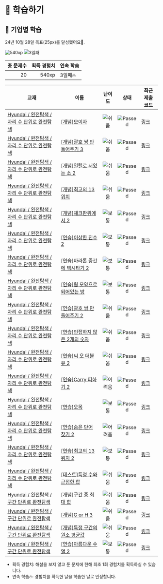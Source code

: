 # 📖 학습하기

## 🚀 기업별 학습
24년 10월 28일 목표(25px)를 달성했어요🥳.

![540xp](https://img.shields.io/badge/EXP-540xp-%235cb85c.svg?for-the-badge)
![3일째](https://img.shields.io/badge/연속학습-3일째-%23E34F26.svg?for-the-badge)

|총 문제수|획득 경험치|연속 학습|
|---:|---:|---|
20|540xp|3일째🔥|

|교재|이름|난이도|상태|최근 제출 코드|
|---|---|:---:|:---:|---|
|[Hyundai / 완전탐색 / 자리 수 단위로 완전탐색](https://www.codetree.ai/missions?missionId=17)|[[개념]모이자](https://www.codetree.ai/missions/17/problems/gather)|![쉬움][easy]|![Passed][passed]|[링크](https://github.com/Rynf0rce/codetree-TILs/blob/main/241028/%EB%AA%A8%EC%9D%B4%EC%9E%90/gather.java)|
|[Hyundai / 완전탐색 / 자리 수 단위로 완전탐색](https://www.codetree.ai/missions?missionId=17)|[[개념]괄호 쌍 만들어주기 3](https://www.codetree.ai/missions/17/problems/pair-parentheses-3)|![쉬움][easy]|![Passed][passed]|[링크](https://github.com/Rynf0rce/codetree-TILs/blob/main/241028/%EA%B4%84%ED%98%B8%20%EC%8C%8D%20%EB%A7%8C%EB%93%A4%EC%96%B4%EC%A3%BC%EA%B8%B0%203/pair-parentheses-3.java)|
|[Hyundai / 완전탐색 / 자리 수 단위로 완전탐색](https://www.codetree.ai/missions?missionId=17)|[[개념]일렬로 서있는 소 2](https://www.codetree.ai/missions/17/problems/cattle-in-a-rowing-up-2)|![쉬움][easy]|![Passed][passed]|[링크](https://github.com/Rynf0rce/codetree-TILs/blob/main/241028/%EC%9D%BC%EB%A0%AC%EB%A1%9C%20%EC%84%9C%EC%9E%88%EB%8A%94%20%EC%86%8C%202/cattle-in-a-rowing-up-2.java)|
|[Hyundai / 완전탐색 / 자리 수 단위로 완전탐색](https://www.codetree.ai/missions?missionId=17)|[[개념]최고의 13위치](https://www.codetree.ai/missions/17/problems/best-place-of-13)|![쉬움][easy]|![Passed][passed]|[링크](https://github.com/Rynf0rce/codetree-TILs/blob/main/241028/%EC%B5%9C%EA%B3%A0%EC%9D%98%2013%EC%9C%84%EC%B9%98/best-place-of-13.java)|
|[Hyundai / 완전탐색 / 자리 수 단위로 완전탐색](https://www.codetree.ai/missions?missionId=17)|[[개념]체크판위에서 2](https://www.codetree.ai/missions/17/problems/on-the-checkboard-2)|![보통][medium]|![Passed][passed]|[링크](https://github.com/Rynf0rce/codetree-TILs/blob/main/241028/%EC%B2%B4%ED%81%AC%ED%8C%90%EC%9C%84%EC%97%90%EC%84%9C%202/on-the-checkboard-2.java)|
|[Hyundai / 완전탐색 / 자리 수 단위로 완전탐색](https://www.codetree.ai/missions?missionId=17)|[[연습]이상한 진수 2](https://www.codetree.ai/missions/17/problems/awkward-digits-2)|![보통][medium]|![Passed][passed]|[링크](https://github.com/Rynf0rce/codetree-TILs/blob/main/241028/%EC%9D%B4%EC%83%81%ED%95%9C%20%EC%A7%84%EC%88%98%202/awkward-digits-2.java)|
|[Hyundai / 완전탐색 / 자리 수 단위로 완전탐색](https://www.codetree.ai/missions?missionId=17)|[[연습]마라톤 중간에 택시타기 2](https://www.codetree.ai/missions/17/problems/taking-a-taxi-in-the-middle-of-the-marathon-2)|![보통][medium]|![Passed][passed]|[링크](https://github.com/Rynf0rce/codetree-TILs/blob/main/241028/%EB%A7%88%EB%9D%BC%ED%86%A4%20%EC%A4%91%EA%B0%84%EC%97%90%20%ED%83%9D%EC%8B%9C%ED%83%80%EA%B8%B0%202/taking-a-taxi-in-the-middle-of-the-marathon-2.java)|
|[Hyundai / 완전탐색 / 자리 수 단위로 완전탐색](https://www.codetree.ai/missions?missionId=17)|[[연습]원 모양으로 되어있는 방](https://www.codetree.ai/missions/17/problems/a-room-in-a-circle)|![보통][medium]|![Passed][passed]|[링크](https://github.com/Rynf0rce/codetree-TILs/blob/main/241028/%EC%9B%90%20%EB%AA%A8%EC%96%91%EC%9C%BC%EB%A1%9C%20%EB%90%98%EC%96%B4%EC%9E%88%EB%8A%94%20%EB%B0%A9/a-room-in-a-circle.java)|
|[Hyundai / 완전탐색 / 자리 수 단위로 완전탐색](https://www.codetree.ai/missions?missionId=17)|[[연습]괄호 쌍 만들어주기 2](https://www.codetree.ai/missions/17/problems/pair-parentheses-2)|![쉬움][easy]|![Passed][passed]|[링크](https://github.com/Rynf0rce/codetree-TILs/blob/main/241028/%EA%B4%84%ED%98%B8%20%EC%8C%8D%20%EB%A7%8C%EB%93%A4%EC%96%B4%EC%A3%BC%EA%B8%B0%202/pair-parentheses-2.java)|
|[Hyundai / 완전탐색 / 자리 수 단위로 완전탐색](https://www.codetree.ai/missions?missionId=17)|[[연습]인접하지 않은 2개의 숫자](https://www.codetree.ai/missions/17/problems/two-non-adjacent-numbers)|![쉬움][easy]|![Passed][passed]|[링크](https://github.com/Rynf0rce/codetree-TILs/blob/main/241028/%EC%9D%B8%EC%A0%91%ED%95%98%EC%A7%80%20%EC%95%8A%EC%9D%80%202%EA%B0%9C%EC%9D%98%20%EC%88%AB%EC%9E%90/two-non-adjacent-numbers.java)|
|[Hyundai / 완전탐색 / 자리 수 단위로 완전탐색](https://www.codetree.ai/missions?missionId=17)|[[연습]씨 오 더블유 2](https://www.codetree.ai/missions/17/problems/c-o-w-2)|![쉬움][easy]|![Passed][passed]|[링크](https://github.com/Rynf0rce/codetree-TILs/blob/main/241028/%EC%94%A8%20%EC%98%A4%20%EB%8D%94%EB%B8%94%EC%9C%A0%202/c-o-w-2.java)|
|[Hyundai / 완전탐색 / 자리 수 단위로 완전탐색](https://www.codetree.ai/missions?missionId=17)|[[연습]Carry 피하기 2](https://www.codetree.ai/missions/17/problems/escaping-carry-2)|![어려움][hard]|![Passed][passed]|[링크](https://github.com/Rynf0rce/codetree-TILs/blob/main/241028/Carry%20%ED%94%BC%ED%95%98%EA%B8%B0%202/escaping-carry-2.java)|
|[Hyundai / 완전탐색 / 자리 수 단위로 완전탐색](https://www.codetree.ai/missions?missionId=17)|[[연습]오목](https://www.codetree.ai/missions/17/problems/O-mok)|![보통][medium]|![Passed][passed]|[링크](https://github.com/Rynf0rce/codetree-TILs/blob/main/241028/%EC%98%A4%EB%AA%A9/O-mok.java)|
|[Hyundai / 완전탐색 / 자리 수 단위로 완전탐색](https://www.codetree.ai/missions?missionId=17)|[[연습]숨은 단어 찾기 2](https://www.codetree.ai/missions/17/problems/find-hidden-words-2)|![어려움][hard]|![Passed][passed]|[링크](https://github.com/Rynf0rce/codetree-TILs/blob/main/241028/%EC%88%A8%EC%9D%80%20%EB%8B%A8%EC%96%B4%20%EC%B0%BE%EA%B8%B0%202/find-hidden-words-2.java)|
|[Hyundai / 완전탐색 / 자리 수 단위로 완전탐색](https://www.codetree.ai/missions?missionId=17)|[[연습]최고의 13위치 2](https://www.codetree.ai/missions/17/problems/best-place-of-13-2)|![보통][medium]|![Passed][passed]|[링크](https://github.com/Rynf0rce/codetree-TILs/blob/main/241028/%EC%B5%9C%EA%B3%A0%EC%9D%98%2013%EC%9C%84%EC%B9%98%202/best-place-of-13-2.java)|
|[Hyundai / 완전탐색 / 자리 수 단위로 완전탐색](https://www.codetree.ai/missions?missionId=17)|[[테스트]특정 수와 근접한 합](https://www.codetree.ai/missions/17/problems/sum-close-to-particular-number)|![쉬움][easy]|![Passed][passed]|[링크](https://github.com/Rynf0rce/codetree-TILs/blob/main/241028/%ED%8A%B9%EC%A0%95%20%EC%88%98%EC%99%80%20%EA%B7%BC%EC%A0%91%ED%95%9C%20%ED%95%A9/sum-close-to-particular-number.java)|
|[Hyundai / 완전탐색 / 구간 단위로 완전탐색](https://www.codetree.ai/missions?missionId=17)|[[개념]구간 중 최대 합](https://www.codetree.ai/missions/17/problems/max-sum-of-subarray)|![쉬움][easy]|![Passed][passed]|[링크](https://github.com/Rynf0rce/codetree-TILs/blob/main/241028/%EA%B5%AC%EA%B0%84%20%EC%A4%91%20%EC%B5%9C%EB%8C%80%20%ED%95%A9/max-sum-of-subarray.java)|
|[Hyundai / 완전탐색 / 구간 단위로 완전탐색](https://www.codetree.ai/missions?missionId=17)|[[개념]G or H 3](https://www.codetree.ai/missions/17/problems/G-or-H-3)|![쉬움][easy]|![Passed][passed]|[링크](https://github.com/Rynf0rce/codetree-TILs/blob/main/241028/G%20or%20H%203/G-or-H-3.java)|
|[Hyundai / 완전탐색 / 구간 단위로 완전탐색](https://www.codetree.ai/missions?missionId=17)|[[개념]특정 구간의 원소 평균값](https://www.codetree.ai/missions/17/problems/elemental-mean-value-for-a-particular-interval)|![쉬움][easy]|![Passed][passed]|[링크](https://github.com/Rynf0rce/codetree-TILs/blob/main/241028/%ED%8A%B9%EC%A0%95%20%EA%B5%AC%EA%B0%84%EC%9D%98%20%EC%9B%90%EC%86%8C%20%ED%8F%89%EA%B7%A0%EA%B0%92/elemental-mean-value-for-a-particular-interval.java)|
|[Hyundai / 완전탐색 / 구간 단위로 완전탐색](https://www.codetree.ai/missions?missionId=17)|[[연습]아름다운 수열 2](https://www.codetree.ai/missions/17/problems/beautiful-sequence-2)|![보통][medium]|![Passed][passed]|[링크](https://github.com/Rynf0rce/codetree-TILs/blob/main/241028/%EC%95%84%EB%A6%84%EB%8B%A4%EC%9A%B4%20%EC%88%98%EC%97%B4%202/beautiful-sequence-2.java)|


* 획득 경험치: 해설을 보지 않고 푼 문제에 한해 최초 1회 경험치를 획득하실 수 있습니다.
* 연속 학습🔥: 경험치를 획득한 날을 학습한 날로 인정합니다.










[b5]: https://img.shields.io/badge/Bronze_5-%235D3E31.svg
[b4]: https://img.shields.io/badge/Bronze_4-%235D3E31.svg
[b3]: https://img.shields.io/badge/Bronze_3-%235D3E31.svg
[b2]: https://img.shields.io/badge/Bronze_2-%235D3E31.svg
[b1]: https://img.shields.io/badge/Bronze_1-%235D3E31.svg
[s5]: https://img.shields.io/badge/Silver_5-%23394960.svg
[s4]: https://img.shields.io/badge/Silver_4-%23394960.svg
[s3]: https://img.shields.io/badge/Silver_3-%23394960.svg
[s2]: https://img.shields.io/badge/Silver_2-%23394960.svg
[s1]: https://img.shields.io/badge/Silver_1-%23394960.svg
[g5]: https://img.shields.io/badge/Gold_5-%23FFC433.svg
[g4]: https://img.shields.io/badge/Gold_4-%23FFC433.svg
[g3]: https://img.shields.io/badge/Gold_3-%23FFC433.svg
[g2]: https://img.shields.io/badge/Gold_2-%23FFC433.svg
[g1]: https://img.shields.io/badge/Gold_1-%23FFC433.svg
[p5]: https://img.shields.io/badge/Platinum_5-%2376DDD8.svg
[p4]: https://img.shields.io/badge/Platinum_4-%2376DDD8.svg
[p3]: https://img.shields.io/badge/Platinum_3-%2376DDD8.svg
[p2]: https://img.shields.io/badge/Platinum_2-%2376DDD8.svg
[p1]: https://img.shields.io/badge/Platinum_1-%2376DDD8.svg
[passed]: https://img.shields.io/badge/Passed-%23009D27.svg
[failed]: https://img.shields.io/badge/Failed-%23D24D57.svg
[easy]: https://img.shields.io/badge/쉬움-%235cb85c.svg?for-the-badge
[medium]: https://img.shields.io/badge/보통-%23FFC433.svg?for-the-badge
[hard]: https://img.shields.io/badge/어려움-%23D24D57.svg?for-the-badge
